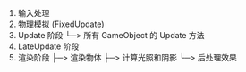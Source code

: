 1. 输入处理
2. 物理模拟 (FixedUpdate)
3. Update 阶段
   └─> 所有 GameObject 的 Update 方法
4. LateUpdate 阶段
5. 渲染阶段
   ├─> 渲染物体
   ├─> 计算光照和阴影
   └─> 后处理效果
